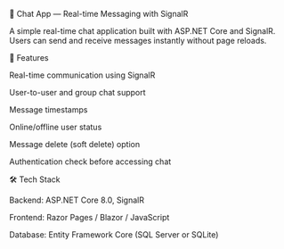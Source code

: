 💬 Chat App — Real-time Messaging with SignalR

A simple real-time chat application built with ASP.NET Core and SignalR.
Users can send and receive messages instantly without page reloads.

🚀 Features

Real-time communication using SignalR

User-to-user and group chat support

Message timestamps

Online/offline user status

Message delete (soft delete) option

Authentication check before accessing chat

🛠️ Tech Stack

Backend: ASP.NET Core 8.0, SignalR

Frontend: Razor Pages / Blazor / JavaScript

Database: Entity Framework Core (SQL Server or SQLite)

